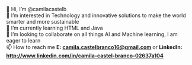  👋 Hi, I’m @camilacastelb
 <br />
 👀 I’m interested in Technology and innovative solutions to make the world smarter and more sustainable
 <br />
 🌱 I’m currently learning HTML and Java
 <br />
 💞️ I’m looking to collaborate on all things AI and Machine learning, I am eager to learn 
 <br />
 📫 How to reach me <strong> E: camila.castelbranco16@gmail.com </strong> or <strong> LinkedIn: http://www.linkedin.com/in/camila-castel-branco-02637a104 </strong>

<!---
camilacastelb/camilacastelb is a ✨ special ✨ repository because its `README.md` (this file) appears on your GitHub profile.
You can click the Preview link to take a look at your changes.
--->
